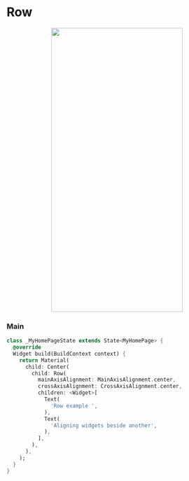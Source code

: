 # Row
<p align="center">
<img src="https://docs.google.com/uc?id=12hgX8qmZw6fHUxklxNDs_4xwvYgv4-qQ" height="649" width="300">
</p>

### Main
```dart
class _MyHomePageState extends State<MyHomePage> {
  @override
  Widget build(BuildContext context) {
    return Material(
      child: Center(
        child: Row(
          mainAxisAlignment: MainAxisAlignment.center,
          crossAxisAlignment: CrossAxisAlignment.center,
          children: <Widget>[
            Text(
              'Row example ',
            ),
            Text(
              'Aligning widgets beside another',
            ),
          ],
        ),
      ),
    );
  }
}
```
